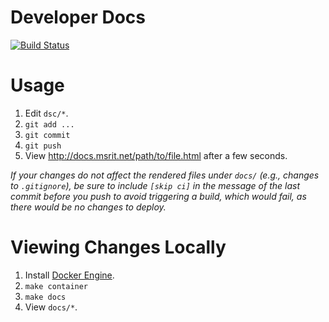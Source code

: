 # Developer Docs
[![Build Status](https://travis-ci.org/techclubrit/docs.svg?branch=master)](https://travis-ci.org/techclubrit/docs)

# Usage

1. Edit `dsc/*`.
1. `git add ...`
1. `git commit`
1. `git push`
1. View http://docs.msrit.net/path/to/file.html after a few seconds.

_If your changes do not affect the rendered files under `docs/` (e.g., changes to `.gitignore`), be sure to include `[skip ci]` in the message of the last commit before you push to avoid triggering a build, which would fail, as there would be no changes to deploy._

# Viewing Changes Locally

1. Install [Docker Engine](https://docs.docker.com/engine/installation/).
1. `make container`
1. `make docs`
1. View `docs/*`.
